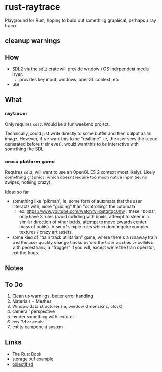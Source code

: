 # rust-raytrace
Playground for Rust; hoping to build out something graphical, perhaps a ray tracer

## cleanup warnings

## How
* SDL2 via the `sdl2` crate will provide window / OS independent media layer.
  - provides key input, windows, openGL context, etc
* use 
  
## What
### raytracer
Only requires `sdl2`. Would be a fun weekend project.
 
Technically, could just write directly to some buffer and then output as an image. However, if we want this to be "realtime" (ie, the user sees the scene generated before their eyes), would want this to be interactive with something like SDL.
 
### cross platform game
Requires `sdl2`, will want to use an OpenGL ES 2 context (most likely).
Likely something graphical which doesnt require too much native input (ie, no swipes, nothing crazy).

Ideas so far:
* something like "pikman", ie, some form of automata that the user interacts with, more "guiding" than "controlling" the automata
  - ex: https://www.youtube.com/watch?v=bqtqltqcQhw : these "boids", only have 3 rules (avoid colliding with boids, attempt to steer in a similar direction of other boids, attempt to move towards center mass of boids). A set of simple rules which dont require complex textures / crazy art assets.
* some kind of "train track utilitarian" game, where there's a runaway train and the user quickly change tracks before the train crashes or collides with pedestrians; a "frogger" if you will, except we're the train operator, not the frogs.

## Notes

## To Do
1. Clean up warnings, better error handling
1. Materials + Meshes
1. Window data structures (ie, window dimensions, clock)
1. camera / perspective
1. render something with textures
1. box 2d or equiv
1. entity component system

## Links
* [The Rust Book](https://doc.rust-lang.org/book/)
* [storage buf example](https://www.geeks3d.com/20140704/tutorial-introduction-to-opengl-4-3-shader-storage-buffers-objects-ssbo-demo/)
* [objectified](https://www.tomdalling.com/blog/modern-opengl/05-model-assets-and-instances/)
